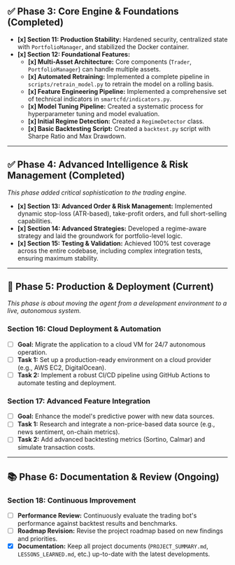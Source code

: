 ## ✅ Phase 3: Core Engine & Foundations (Completed)

*   **[x] Section 11: Production Stability:** Hardened security, centralized state with `PortfolioManager`, and stabilized the Docker container.
*   **[x] Section 12: Foundational Features:**
    *   **[x] Multi-Asset Architecture:** Core components (`Trader`, `PortfolioManager`) can handle multiple assets.
    *   **[x] Automated Retraining:** Implemented a complete pipeline in `scripts/retrain_model.py` to retrain the model on a rolling basis.
    *   **[x] Feature Engineering Pipeline:** Implemented a comprehensive set of technical indicators in `smartcfd/indicators.py`.
    *   **[x] Model Tuning Pipeline:** Created a systematic process for hyperparameter tuning and model evaluation.
    *   **[x] Initial Regime Detection:** Created a `RegimeDetector` class.
    *   **[x] Basic Backtesting Script:** Created a `backtest.py` script with Sharpe Ratio and Max Drawdown.

---

## ✅ Phase 4: Advanced Intelligence & Risk Management (Completed)

*This phase added critical sophistication to the trading engine.*

*   **[x] Section 13: Advanced Order & Risk Management:** Implemented dynamic stop-loss (ATR-based), take-profit orders, and full short-selling capabilities.
*   **[x] Section 14: Advanced Strategies:** Developed a regime-aware strategy and laid the groundwork for portfolio-level logic.
*   **[x] Section 15: Testing & Validation:** Achieved 100% test coverage across the entire codebase, including complex integration tests, ensuring maximum stability.

---

## 🚀 Phase 5: Production & Deployment (Current)

*This phase is about moving the agent from a development environment to a live, autonomous system.*

### Section 16: Cloud Deployment & Automation
- [ ] **Goal:** Migrate the application to a cloud VM for 24/7 autonomous operation.
- [ ] **Task 1:** Set up a production-ready environment on a cloud provider (e.g., AWS EC2, DigitalOcean).
- [ ] **Task 2:** Implement a robust CI/CD pipeline using GitHub Actions to automate testing and deployment.

### Section 17: Advanced Feature Integration
- [ ] **Goal:** Enhance the model's predictive power with new data sources.
- [ ] **Task 1:** Research and integrate a non-price-based data source (e.g., news sentiment, on-chain metrics).
- [ ] **Task 2:** Add advanced backtesting metrics (Sortino, Calmar) and simulate transaction costs.

---

## 📚 Phase 6: Documentation & Review (Ongoing)

### Section 18: Continuous Improvement
- [ ] **Performance Review:** Continuously evaluate the trading bot's performance against backtest results and benchmarks.
- [ ] **Roadmap Revision:** Revise the project roadmap based on new findings and priorities.
- [x] **Documentation:** Keep all project documents (`PROJECT_SUMMARY.md`, `LESSONS_LEARNED.md`, etc.) up-to-date with the latest developments.
